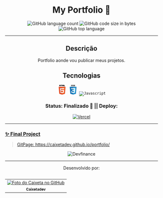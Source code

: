 <h1 align = "center"> My Portfolio 👦</h1>
<p align = "center"><img alt="GitHub language count" src="https://img.shields.io/github/languages/count/Caixetadev/portfolio">
  <img alt="GitHub code size in bytes" src="https://img.shields.io/github/languages/code-size/Caixetadev/portfolio?color=black">
  <img alt="GitHub top language" src="https://img.shields.io/github/languages/top/caixetadev/portfolio?color=green">
  
  ---
  
 <h2 align = "center"> Descrição </h2>
 <p align = "center">Portfolio aonde vou publicar meus projetos.</p>

<h2 align = "center">Tecnologias </h2>

<p align = "center">
<code><img height="32" src="https://raw.githubusercontent.com/github/explore/80688e429a7d4ef2fca1e82350fe8e3517d3494d/topics/html/html.png" alt="HTML5"/></code>
<code><img height="32" src="https://raw.githubusercontent.com/github/explore/80688e429a7d4ef2fca1e82350fe8e3517d3494d/topics/css/css.png" alt="CSS"/></code>
<code><img height="32" src="https://seeklogo.com/images/J/javascript-logo-E967E87D74-seeklogo.com.png" alt="Javascript"/></code>

</p>

<h3 align = "center">Status: Finalizado 👦 || Deploy: </h3>  
<p align = "center"><a href = "https://caixetadev.github.io/Portfolio/"><img alt="Vercel" src="https://img.shields.io/badge/vercel%20-%23000000.svg?&style=for-the-badge&logo=vercel&logoColor=white"/</a></p>

---
### ✨ Final Project
> GitPage: https://caixetadev.github.io/portfolio/
<p align="center">
  <img src="https://github.com/Caixetadev/Portfolio/blob/main/img/home.png?raw=true" alt="Devfinance" />
</p>

---

<p align = "center"> Desenvolvido por:</p>

<table align="left"> <tr Style display inline-block> <td align="center"> <a href="https://github.com/Caixetadev"> <img src="https://avatars.githubusercontent.com/u/87894998?v=4" width="100px;" alt="Foto do Caixeta no GitHub"/><br> <sub> <b>Caixetadev</b> </sub> </a> </td> </table>

---

